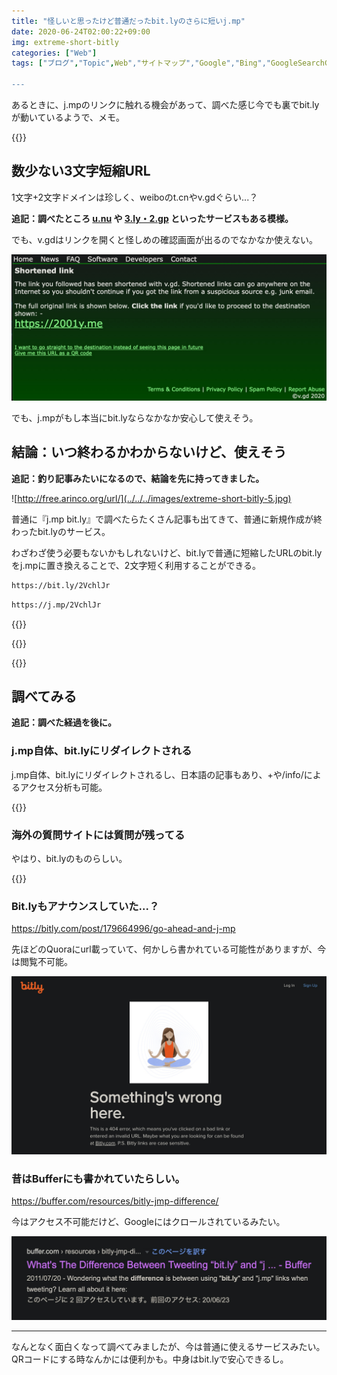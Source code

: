 ```yaml
---
title: "怪しいと思ったけど普通だったbit.lyのさらに短いj.mp"
date: 2020-06-24T02:00:22+09:00
img: extreme-short-bitly
categories: ["Web"]
tags: ["ブログ","Topic",Web","サイトマップ","Google","Bing","GoogleSearchConsole"]

---
```


あるときに、j.mpのリンクに触れる機会があって、調べた感じ今でも裏でbit.lyが動いているようで、メモ。

{{<ad>}}

## 数少ない3文字短縮URL

1文字+2文字ドメインは珍しく、weiboのt.cnやv.gdぐらい...？

**追記：調べたところ [u.nu](https://u.nu) や [3.ly・2.gp](https://www.shrunken.coml) といったサービスもある模様。**

でも、v.gdはリンクを開くと怪しめの確認画面が出るのでなかなか使えない。

![めちゃめちゃ怪しい...](../../../images/extreme-short-bitly-1.jpg)

でも、j.mpがもし本当にbit.lyならなかなか安心して使えそう。

## 結論：いつ終わるかわからないけど、使えそう

**追記：釣り記事みたいになるので、結論を先に持ってきました。**

![http://free.arinco.org/url/](../../../images/extreme-short-bitly-5.jpg)

普通に『j.mp bit.ly』で調べたらたくさん記事も出てきて、普通に新規作成が終わったbit.lyのサービス。

わざわざ使う必要もないかもしれないけど、bit.lyで普通に短縮したURLのbit.lyをj.mpに置き換えることで、2文字短く利用することができる。

```html
https://bit.ly/2VchlJr
```

```html
https://j.mp/2VchlJr
```

{{<blogcard url="https://www.itmedia.co.jp/news/articles/0909/07/news027.html">}}

{{<blogcard url="https://tumblr.yabu.jp/post/180475779/世界最短の短縮urljmpの裏技発見">}}

{{<ad>}}

## 調べてみる

**追記：調べた経過を後に。**

### j.mp自体、bit.lyにリダイレクトされる

j.mp自体、bit.lyにリダイレクトされるし、日本語の記事もあり、+や/info/によるアクセス分析も可能。

{{<blogcard url="https://blog.osoe.jp/2009/09/url-jmp-powered-by-bitly.html">}}

### 海外の質問サイトには質問が残ってる

やはり、bit.lyのものらしい。

{{<blogcard url="https://www.quora.com/What-is-the-difference-between-bit.ly-and-j.mp">}}

### Bit.lyもアナウンスしていた...？

https://bitly.com/post/179664996/go-ahead-and-j-mp

先ほどのQuoraにurl載っていて、何かしら書かれている可能性がありますが、今は閲覧不可能。

![ログイン状態だと管理画面へ移動する](../../../images/extreme-short-bitly-3.jpg)

### 昔はBufferにも書かれていたらしい。

https://buffer.com/resources/bitly-jmp-difference/

今はアクセス不可能だけど、Googleにはクロールされているみたい。

!["ツイートするときに "bit.ly "と "j.mp "のリンクを使うのは何が違うのでしょうか？" ](../../../images/extreme-short-bitly-2.jpg)

***

なんとなく面白くなって調べてみましたが、今は普通に使えるサービスみたい。QRコードにする時なんかには便利かも。中身はbit.lyで安心できるし。